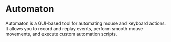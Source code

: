 # Automaton
Automaton is a GUI-based tool for automating mouse and keyboard actions. It allows you to record and replay events, perform smooth mouse movements, and execute custom automation scripts.
